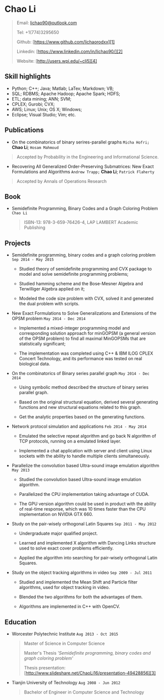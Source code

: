 # Chao Li

> Email: <lichao90@outlook.com>
>
> Tel: +1(774)3295650
>
> Github: [https://www.github.com/lichaorodxx][1]
>
> Linkedin: [https://www.linkedin.com/in/lichao90/][2]
>
> Website: [http://users.wpi.edu/~cli5][4]

## Skill highlights
* Python; C++; Java; Matlab; LaTex; Markdown; VB;
* SQL; RDBMS; Apache Hadoop; Apache Spark; HDFS; 
* ETL; data mining; ANN; SVM;
* CPLEX; Gurobi; CVX;
* AWS; Linux; Unix; OS X; Windows;
* Eclipse; Visual Studio; Vim; etc.

## Publications
- On the combinatorics of binary serires-parallel graphs
`Micha Hofri;` **Chao Li**; `Hosam Mahmoud`
> Accepted by Probability in the Engineering and Informational Science.

- Recovering All Generalized Order-Preserving Submatrices: New Exact Formulations and Algorithms
`Andrew Trapp;` **Chao Li**; `Patrick Flaherty`
> Accepted by Annals of Operations Research

## Book
- Semidefinite Programming, Binary Codes and a Graph Coloring Problem
 `Chao Li` 
  > ISBN-13: 978-3-659-76426-4, LAP LAMBERT Academic Publishing

## Projects
* Semidefinite programming, binary codes and a graph coloring problem `Sep 2014 - May 2015`
  * Studied theory of semidefinite programming and CVX package to model and solve semidefinite programming problems;

  * Studied hamming scheme and the Bose-Mesner Algebra and Terwilliger Algebra applied on it;

  * Modeled the code size problem with CVX, solved it and generated the dual problem with scripts.

* New Exact Formulations to Solve Generalizations and Extensions of the OPSM problem `May 2014 - Dec 2014`
  * Implemented a mixed-integer programming model and corresponding solution approach for minGOPSM (a general version of the OPSM problem) to find all maximal MinGOPSMs that are statistically significant; 

  * The implementation was completed using C++ & IBM ILOG CPLEX Concert Technology, and its performance was tested on real biological data.

* On the combinatorics of Binary series parallel graph `May 2014 - Dec 2014`
  * Using symbolic method described the structure of binary series parallel graph.

  * Based on the original structural equation, derived several generating functions and new structural equations related to this graph.

  * Get the analytic properties based on the generating functions.

* Network protocol simulation and applications `Feb 2014 - May 2014`
  * Emulated the selective repeat algorithm and go back N algorithm of TCP protocols, running on a emulated linked layer.

  * Implemented a chat application with server and client using Linux sockets with the ability to handle multiple clients simultaneously.

* Parallelize the convolution based Ultra-sound image emulation algorithm `May 2013`
  * Studied the convolution based Ultra-sound image emulation algorithm.

  * Parallelized the CPU implementation taking advantage of CUDA.

  * The GPU version algorithm could be used in product with the ability of real-time response, which was 10 times faster than the CPU implementation on NVIDIA GTX 660. 

* Study on the pair-wisely orthogonal Latin Squares `Sep 2011 - May 2012`
  * Undergraduate major qualified project.

  * Learned and implemented X algorithm with Dancing Links structure used to solve exact cover problems efficiently.

  * Applied the algorithm into searching for pair-wisely orthogonal Latin Squares.

* Study on the object tracking algorithms in video `Sep 2009 - Jul 2011`
  * Studied and implemented the Mean Shift and Particle filter algorithms, used for object tracking in video. 

  * Blended the two algorithms for both the advantages of them.

  * Algorithms are implemented in C++ with OpenCV.

## Education
* Worcester Polytechnic Institute `Aug 2013 - Oct 2015`
  > Master of Science in Computer Science
  >
  > Master's Thesis *'Semidefinite programming, binary codes and graph coloring
problem'*
  >
  > Thesis presentation: [http://www.slideshare.net/ChaoLi16/presentation-49428856][3]

* Tianjin University of Technology `Aug 2008 - Jun 2012`
  > Bachelor of Engineer in Computer Science and Technology


[1]: https://www.github.com/lichaorodxx
[2]: https://www.linkedin.com/in/lichao90/
[3]: http://www.slideshare.net/ChaoLi16/presentation-49428856
[4]: http://users.wpi.edu/~cli5
